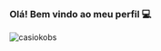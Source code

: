 ### Olá! Bem vindo ao meu perfil 💻
<img src="https://komarev.com/ghpvc/?username=casiokobs&color=blue" alt="casiokobs"/>
<!--
**casiokobs/casiokobs** is a ✨ _special_ ✨ repository because its `README.md` (this file) appears on your GitHub profile.

Here are some ideas to get you started:

- 🔭 I’m currently working on ...
- 🌱 I’m currently learning ...
- 👯 I’m looking to collaborate on ...
- 🤔 I’m looking for help with ...
- 💬 Ask me about ...
- 📫 How to reach me: ...
- 😄 Pronouns: ...
- ⚡ Fun fact: ...
-->
